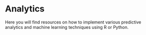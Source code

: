 # Analytics
Here you will find resources on how to implement various predictive analytics and machine learning techniques using R or Python. 
